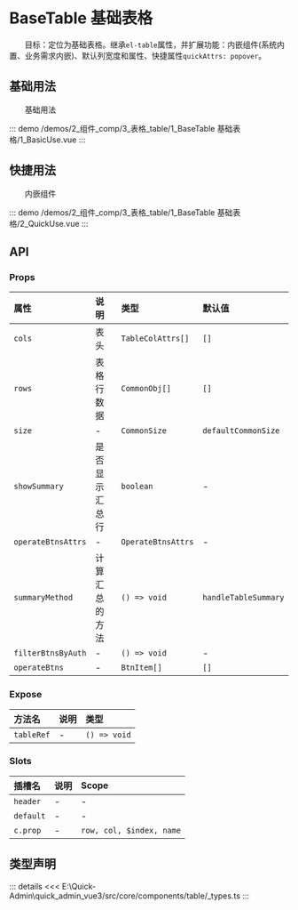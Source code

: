 # BaseTable 基础表格

&emsp;&emsp;目标：定位为基础表格。继承`el-table`属性，并扩展功能：内嵌组件(系统内置、业务需求内嵌)、默认列宽度和属性、快捷属性`quickAttrs: popover`。
## 基础用法

&emsp;&emsp;基础用法

::: demo 
/demos/2_组件_comp/3_表格_table/1_BaseTable 基础表格/1_BasicUse.vue
:::
## 快捷用法

&emsp;&emsp;内嵌组件

::: demo 
/demos/2_组件_comp/3_表格_table/1_BaseTable 基础表格/2_QuickUse.vue
:::


## API 

### Props

|属性|说明|类型|默认值|
|:---|:---|:---|:---|
|`cols`|表头|`TableColAttrs[]`|`[]`|
|`rows`|表格行数据|`CommonObj[]`|`[]`|
|`size`|-|`CommonSize`|`defaultCommonSize`|
|`showSummary`|是否显示汇总行|`boolean`|-|
|`operateBtnsAttrs`|-|`OperateBtnsAttrs`|-|
|`summaryMethod`|计算汇总的方法|`() => void`|`handleTableSummary`|
|`filterBtnsByAuth`|-|`() => void`|-|
|`operateBtns`|-|`BtnItem[]`|`[]`|

### Expose

|方法名|说明|类型|
|:---|:---|:---|
|`tableRef`|-|`() => void`|

### Slots

|插槽名|说明|Scope|
|:---|:---|:---|
|`header`|-|-|
|`default`|-|-|
|`c.prop`|-|`row, col, $index, name`|


## 类型声明

::: details
<<< E:\Quick-Admin\quick_admin_vue3/src/core/components/table/_types.ts
:::  

